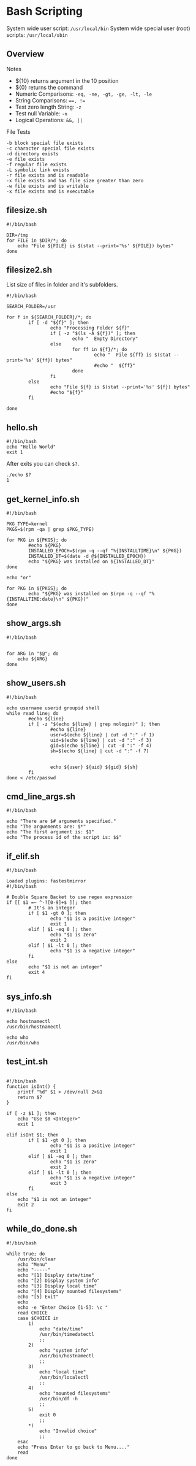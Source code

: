 # Bash Scripting

System wide user script: `/usr/local/bin`
System wide special user (root) scripts: `/usr/local/sbin`

## Overview

Notes
- ${10} returns argument in the 10 position
- ${0} returns the command 
- Numeric Comparisons: `-eq, -ne, -gt, -ge, -lt, -le`
- String Comparisons: `==, !=`
- Test zero length String: `-z`
- Test null Variable: `-n`
- Logical Operations: `&&, ||`

File Tests
```
-b block special file exists
-c character special file exists
-d directory exists
-e file exists
-f regular file exists
-L symbolic link exists
-r file exists and is readable
-x file exists and has file size greater than zero
-w file exists and is writable
-x file exists and is executable
```



## filesize.sh

```
#!/bin/bash

DIR=/tmp
for FILE in $DIR/*; do
	echo "File ${FILE} is $(stat --print='%s' ${FILE}) bytes"
done
```

## filesize2.sh

List size of files in folder and it's subfolders.

```
#!/bin/bash

SEARCH_FOLDER=/usr

for f in ${SEARCH_FOLDER}/*; do
        if [ -d "${f}" ]; then
                echo "Processing Folder ${f}"
                if [ -z "$(ls -A ${f})" ]; then
                        echo "  Empty Directory"
                else
                        for ff in ${f}/*; do
                                echo "  File ${ff} is $(stat --print='%s' ${ff}) bytes"
                                #echo "  ${ff}"
                        done
                fi
        else
                echo "File ${f} is $(stat --print='%s' ${f}) bytes"
                #echo "${f}"
        fi

done

```

## hello.sh

```
#!/bin/bash
echo "Hello World"
exit 1
```

After exits you can check `$?`.

```
./echo $?
1
```


## get_kernel_info.sh

```
#!/bin/bash

PKG_TYPE=kernel
PKGS=$(rpm -qa | grep $PKG_TYPE)

for PKG in ${PKGS}; do
        #echo ${PKG}
        INSTALLED_EPOCH=$(rpm -q --qf "%{INSTALLTIME}\n" ${PKG})
        INSTALLED_DT=$(date -d @${INSTALLED_EPOCH})
        echo "${PKG} was installed on ${INSTALLED_DT}"
done

echo "or"

for PKG in ${PKGS}; do
        echo "${PKG} was installed on $(rpm -q --qf "%{INSTALLTIME:date}\n" ${PKG})"
done
```

## show_args.sh

```
#!/bin/bash


for ARG in "$@"; do
	echo ${ARG}
done
```


## show_users.sh

```
#!/bin/bash

echo username userid groupid shell
while read line; do
        #echo ${line}
        if [ -z "$(echo ${line} | grep nologin)" ]; then
                #echo ${line}
                user=$(echo ${line} | cut -d ":" -f 1)
                uid=$(echo ${line} | cut -d ":" -f 3)
                gid=$(echo ${line} | cut -d ":" -f 4)
                sh=$(echo ${line} | cut -d ":" -f 7)


                echo ${user} ${uid} ${gid} ${sh}
        fi
done < /etc/passwd
```

## cmd_line_args.sh

```
#!/bin/bash

echo "There are $# arguments specified."
echo "The arguements are: $*"
echo "The first argument is: $1"
echo "The process id of the script is: $$"

```

## if_elif.sh

```
#!/bin/bash

Loaded plugins: fastestmirror
#!/bin/bash

# Double Square Backet to use regex expression
if [[ $1 =~ ^-?[0-9]+$ ]]; then
        # It's an integer
        if [ $1 -gt 0 ]; then
                echo "$1 is a positive integer"
                exit 1
        elif [ $1 -eq 0 ]; then
                echo "$1 is zero"
                exit 2
        elif [ $1 -lt 0 ]; then
                echo "$1 is a negative integer"
        fi
else
        echo "$1 is not an integer"
        exit 4
fi
```

## sys_info.sh
```
#!/bin/bash

echo hostnamectl
/usr/bin/hostnamectl

echo who
/usr/bin/who
```

## test_int.sh

```

#!/bin/bash
function isInt() {
	printf "%d" $1 > /dev/null 2>&1
	return $?
}

if [ -z $1 ]; then
	echo "Use $0 <Integer>"
	exit 1

elif isInt $1; then
        if [ $1 -gt 0 ]; then
                echo "$1 is a positive integer"
                exit 1
        elif [ $1 -eq 0 ]; then
                echo "$1 is zero"
                exit 2
        elif [ $1 -lt 0 ]; then
                echo "$1 is a negative integer"
                exit 3
        fi
else
	echo "$1 is not an integer"
	exit 2
fi

```

## while_do_done.sh
```
#!/bin/bash

while true; do
	/usr/bin/clear
	echo "Menu"
	echo "-----"
	echo "[1] Display date/time"
	echo "[2] Display system info"
	echo "[3] Display local time"
	echo "[4] Display mounted filesystems"
	echo "[5] Exit"
	echo
	echo -e "Enter Choice [1-5]: \c "
	read CHOICE
	case $CHOICE in
		1)
			echo "date/time"
			/usr/bin/timedatectl
			;;
		2)
			echo "system info"
			/usr/bin/hostnamectl
			;;
		3)
			echo "local time"
			/usr/bin/localectl
			;;
		4)
			echo "mounted filesystems"
			/usr/bin/df -h
			;;
		5)
			exit 0
			;;
		*)
			echo "Invalid choice"
			;;
	esac
	echo "Press Enter to go back to Menu...."
	read
done
```
